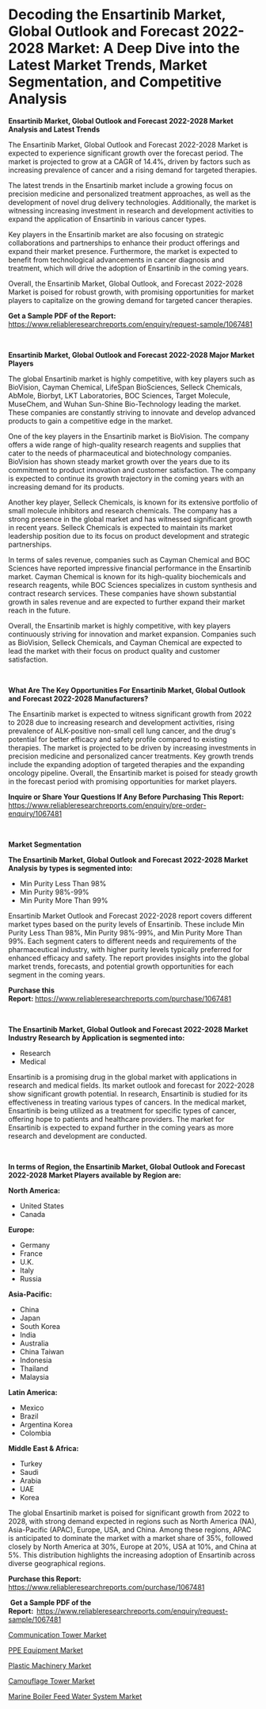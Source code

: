 <p><h1>Decoding the Ensartinib Market, Global Outlook and Forecast 2022-2028 Market: A Deep Dive into the Latest Market Trends, Market Segmentation, and Competitive Analysis</h1></p><p><strong>Ensartinib Market, Global Outlook and Forecast 2022-2028 Market Analysis and Latest Trends</strong></p>
<p><p>The Ensartinib Market, Global Outlook and Forecast 2022-2028 Market is expected to experience significant growth over the forecast period. The market is projected to grow at a CAGR of 14.4%, driven by factors such as increasing prevalence of cancer and a rising demand for targeted therapies. </p><p>The latest trends in the Ensartinib market include a growing focus on precision medicine and personalized treatment approaches, as well as the development of novel drug delivery technologies. Additionally, the market is witnessing increasing investment in research and development activities to expand the application of Ensartinib in various cancer types.</p><p>Key players in the Ensartinib market are also focusing on strategic collaborations and partnerships to enhance their product offerings and expand their market presence. Furthermore, the market is expected to benefit from technological advancements in cancer diagnosis and treatment, which will drive the adoption of Ensartinib in the coming years.</p><p>Overall, the Ensartinib Market, Global Outlook, and Forecast 2022-2028 Market is poised for robust growth, with promising opportunities for market players to capitalize on the growing demand for targeted cancer therapies.</p></p>
<p><strong>Get a Sample PDF of the Report:&nbsp;</strong> <a href="https://www.reliableresearchreports.com/enquiry/request-sample/1067481">https://www.reliableresearchreports.com/enquiry/request-sample/1067481</a></p>
<p>&nbsp;</p>
<p><strong>Ensartinib Market, Global Outlook and Forecast 2022-2028 Major Market Players</strong></p>
<p><p>The global Ensartinib market is highly competitive, with key players such as BioVision, Cayman Chemical, LifeSpan BioSciences, Selleck Chemicals, AbMole, Biorbyt, LKT Laboratories, BOC Sciences, Target Molecule, MuseChem, and Wuhan Sun-Shine Bio-Technology leading the market. These companies are constantly striving to innovate and develop advanced products to gain a competitive edge in the market.</p><p>One of the key players in the Ensartinib market is BioVision. The company offers a wide range of high-quality research reagents and supplies that cater to the needs of pharmaceutical and biotechnology companies. BioVision has shown steady market growth over the years due to its commitment to product innovation and customer satisfaction. The company is expected to continue its growth trajectory in the coming years with an increasing demand for its products.</p><p>Another key player, Selleck Chemicals, is known for its extensive portfolio of small molecule inhibitors and research chemicals. The company has a strong presence in the global market and has witnessed significant growth in recent years. Selleck Chemicals is expected to maintain its market leadership position due to its focus on product development and strategic partnerships.</p><p>In terms of sales revenue, companies such as Cayman Chemical and BOC Sciences have reported impressive financial performance in the Ensartinib market. Cayman Chemical is known for its high-quality biochemicals and research reagents, while BOC Sciences specializes in custom synthesis and contract research services. These companies have shown substantial growth in sales revenue and are expected to further expand their market reach in the future.</p><p>Overall, the Ensartinib market is highly competitive, with key players continuously striving for innovation and market expansion. Companies such as BioVision, Selleck Chemicals, and Cayman Chemical are expected to lead the market with their focus on product quality and customer satisfaction.</p></p>
<p>&nbsp;</p>
<p><strong>What Are The Key Opportunities For Ensartinib Market, Global Outlook and Forecast 2022-2028 Manufacturers?</strong></p>
<p><p>The Ensartinib market is expected to witness significant growth from 2022 to 2028 due to increasing research and development activities, rising prevalence of ALK-positive non-small cell lung cancer, and the drug's potential for better efficacy and safety profile compared to existing therapies. The market is projected to be driven by increasing investments in precision medicine and personalized cancer treatments. Key growth trends include the expanding adoption of targeted therapies and the expanding oncology pipeline. Overall, the Ensartinib market is poised for steady growth in the forecast period with promising opportunities for market players.</p></p>
<p><strong>Inquire or Share Your Questions If Any Before Purchasing This Report:</strong> <a href="https://www.reliableresearchreports.com/enquiry/pre-order-enquiry/1067481">https://www.reliableresearchreports.com/enquiry/pre-order-enquiry/1067481</a></p>
<p>&nbsp;</p>
<p><strong>Market Segmentation</strong></p>
<p><strong>The Ensartinib Market, Global Outlook and Forecast 2022-2028 Market Analysis by types is segmented into:</strong></p>
<p><ul><li>Min Purity Less Than 98%</li><li>Min Purity 98%-99%</li><li>Min Purity More Than 99%</li></ul></p>
<p><p>Ensartinib Market Outlook and Forecast 2022-2028 report covers different market types based on the purity levels of Ensartinib. These include Min Purity Less Than 98%, Min Purity 98%-99%, and Min Purity More Than 99%. Each segment caters to different needs and requirements of the pharmaceutical industry, with higher purity levels typically preferred for enhanced efficacy and safety. The report provides insights into the global market trends, forecasts, and potential growth opportunities for each segment in the coming years.</p></p>
<p><strong>Purchase this Report:&nbsp;</strong><a href="https://www.reliableresearchreports.com/purchase/1067481">https://www.reliableresearchreports.com/purchase/1067481</a></p>
<p>&nbsp;</p>
<p><strong>The Ensartinib Market, Global Outlook and Forecast 2022-2028 Market Industry Research by Application is segmented into:</strong></p>
<p><ul><li>Research</li><li>Medical</li></ul></p>
<p><p>Ensartinib is a promising drug in the global market with applications in research and medical fields. Its market outlook and forecast for 2022-2028 show significant growth potential. In research, Ensartinib is studied for its effectiveness in treating various types of cancers. In the medical market, Ensartinib is being utilized as a treatment for specific types of cancer, offering hope to patients and healthcare providers. The market for Ensartinib is expected to expand further in the coming years as more research and development are conducted.</p></p>
<p>&nbsp;</p>
<p><strong>In terms of Region, the Ensartinib Market, Global Outlook and Forecast 2022-2028 Market Players available by Region are:</strong></p>
<p>
    <p> <strong> North America: </strong>
        <ul>
            <li>United States</li>
            <li>Canada</li>
        </ul>
        </p> 
    <p> <strong> Europe: </strong>
        <ul>
            <li>Germany</li>
            <li>France</li>
            <li>U.K.</li>
            <li>Italy</li>
            <li>Russia</li>
        </ul>
        </p> 
    <p> <strong> Asia-Pacific: </strong>
        <ul>
            <li>China</li>
            <li>Japan</li>
            <li>South Korea</li>
            <li>India</li>
            <li>Australia</li>
            <li>China Taiwan</li>
            <li>Indonesia</li>
            <li>Thailand</li>
            <li>Malaysia</li>
        </ul>
        </p> 
    <p> <strong> Latin America: </strong>
        <ul>
            <li>Mexico</li>
            <li>Brazil</li>
            <li>Argentina Korea</li>
            <li>Colombia</li>
        </ul>
        </p> 
    <p> <strong> Middle East & Africa: </strong>
        <ul>
            <li>Turkey</li>
            <li>Saudi</li>
            <li>Arabia</li>
            <li>UAE</li>
            <li>Korea</li>
        </ul>
    </p>
    </p>
<p><p>The global Ensartinib market is poised for significant growth from 2022 to 2028, with strong demand expected in regions such as North America (NA), Asia-Pacific (APAC), Europe, USA, and China. Among these regions, APAC is anticipated to dominate the market with a market share of 35%, followed closely by North America at 30%, Europe at 20%, USA at 10%, and China at 5%. This distribution highlights the increasing adoption of Ensartinib across diverse geographical regions.</p></p>
<p><strong>Purchase this Report: </strong><a href="https://www.reliableresearchreports.com/purchase/1067481">https://www.reliableresearchreports.com/purchase/1067481</a></p>
<p>&nbsp;<strong>Get a Sample PDF of the Report:&nbsp;&nbsp;</strong><a href="https://www.reliableresearchreports.com/enquiry/request-sample/1067481">https://www.reliableresearchreports.com/enquiry/request-sample/1067481</a></p>
<p><strong></strong></p>
<p><p><a href="https://medium.com/@leliajewess/communication-tower-market-size-cagr-trends-2024-2030-9fdff87659c6">Communication Tower Market</a></p><p><a href="https://medium.com/@mariliehowe/ppe-equipment-market-analysis-its-cagr-market-segmentation-and-global-industry-overview-d6972a6bbd3b">PPE Equipment Market</a></p><p><a href="https://medium.com/@mariliehowe/plastic-machinery-market-insight-market-trends-growth-forecasted-from-2024-to-2031-1baa1f8f549e">Plastic Machinery Market</a></p><p><a href="https://medium.com/@leliajewess/camouflage-tower-market-exploring-market-share-market-trends-and-future-growth-d408cc9a5169">Camouflage Tower Market</a></p><p><a href="https://medium.com/@soledadroob625/marine-boiler-feed-water-system-market-trends-and-market-analysis-forecasted-for-period-2024-2031-868a2d549286">Marine Boiler Feed Water System Market</a></p></p>